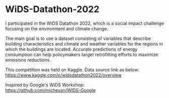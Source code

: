 # WiDS-Datathon-2022

I participated in the WiDS Datathon 2022, which is a social impact challenge focusing on the environment and climate change.

The main goal is to use a dataset consisting of variables that describe building characteristics and climate and weather variables for the regions in which the buildings are located. Accurate predictions of energy consumption can help policymakers target retrofitting efforts to maximize emissions reductions. 

This competition was held on Kaggle. Data source link as below:   
https://www.kaggle.com/c/widsdatathon2022/overview

Inspired by Google's WiDS Workshop:   
https://github.com/michevan/WIDS-Google
